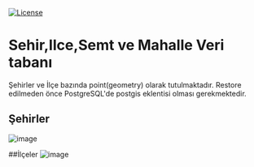 [![License](https://img.shields.io/badge/License-Apache%202.0-blue.svg)](https://opensource.org/licenses/Apache-2.0)
# Sehir,Ilce,Semt ve Mahalle Veri tabanı
Şehirler ve İlçe bazında point(geometry) olarak  tutulmaktadır. Restore edilmeden önce PostgreSQL'de postgis eklentisi olması gerekmektedir.

## Şehirler
![image](https://user-images.githubusercontent.com/3184333/119259325-6c577b00-bbd6-11eb-8621-a4a687c90921.png)

##İlçeler
![image](https://user-images.githubusercontent.com/3184333/119259342-809b7800-bbd6-11eb-9175-b5c3de0ea09b.png)
